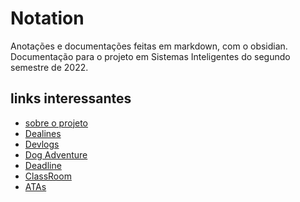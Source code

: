 # Notation

Anotações e documentações feitas em markdown, com o obsidian.
Documentação para o projeto em Sistemas Inteligentes do segundo semestre de 2022.


## links interessantes
- [sobre o projeto](./notation/Sobre/Sobre%20o%20Projeto.md)
- [Dealines](./notation/Deadline)
- [Devlogs](./notation/DevLogs/DevLogs.md)
- [Dog Adventure](https://github.com/ViniZap4/dog-adventure)
- [Deadline](https://traue.github.io/2022-2_projetos/quarta_noite_t36)
- [ClassRoom](https://classroom.google.com/c/NDg4ODEyMTA0ODQx?cjc=4tju4le)
- [ATAs](https://drive.google.com/drive/folders/1MJ_7okpHpfHZdA2ST1JNCwoy7Tg4QlTy?usp=sharing)
